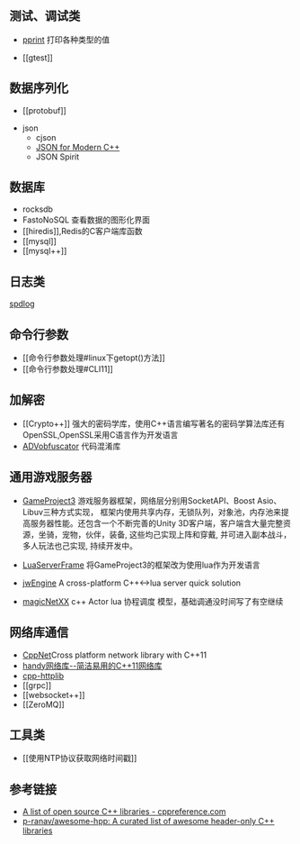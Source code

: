 
## 测试、调试类
+ [pprint](https://github.com/p-ranav/pprint)  打印各种类型的值
- [[gtest]]


## 数据序列化
- [[protobuf]]
* json
    + cjson
    + [JSON for Modern C++](https://github.com/nlohmann/json)
    + JSON Spirit


## 数据库
- rocksdb
- FastoNoSQL  查看数据的图形化界面
- [[hiredis]],Redis的C客户端库函数
- [[mysql]]
- [[mysql++]]


## 日志类
[spdlog](https://github.com/gabime/spdlog)

## 命令行参数
- [[命令行参数处理#linux下getopt()方法]]
- [[命令行参数处理#CLI11]]

## 加解密
- [[Crypto++]] 强大的密码学库，使用C++语言编写著名的密码学算法库还有OpenSSL,OpenSSL采用C语言作为开发语言
- [ADVobfuscator](https://github.com/andrivet/ADVobfuscator)   代码混淆库



## 通用游戏服务器

- [GameProject3](https://github.com/ylmbtm/GameProject3)
游戏服务器框架，网络层分别用SocketAPI、Boost Asio、Libuv三种方式实现， 框架内使用共享内存，无锁队列，对象池，内存池来提高服务器性能。还包含一个不断完善的Unity 3D客户端，客户端含大量完整资源，坐骑，宠物，伙伴，装备, 这些均己实现上阵和穿戴, 并可进入副本战斗，多人玩法也己实现, 持续开发中。

- [LuaServerFrame](https://github.com/ylmbtm/LuaServerFrame)
将GameProject3的框架改为使用lua作为开发语言

- [jwEngine](https://github.com/jwcpp/jwEngine)
A cross-platform C++<->lua server quick solution

- [magicNetXX](https://github.com/yamakiller/magicNetXX)
c++ Actor lua 协程调度 模型，基础调通没时间写了有空继续


## 网络库通信

- [CppNet](https://github.com/caozhiyi/CppNet)Cross platform network library with C++11
- [handy网络库--简洁易用的C++11网络库](https://github.com/yedf/handy)
- [cpp-httplib](https://github.com/yhirose/cpp-httplib)
- [[grpc]]
- [[websocket++]]
- [[ZeroMQ]]


## 工具类
- [[使用NTP协议获取网络时间戳]]





## 参考链接
- [A list of open source C++ libraries - cppreference.com](https://en.cppreference.com/w/cpp/links/libs)
- [p-ranav/awesome-hpp: A curated list of awesome header-only C++ libraries](https://github.com/p-ranav/awesome-hpp)